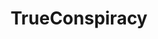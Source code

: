 ---
title: TrueConspiracy
crosslinks:
- HillaryForPrison
- conspiracy
- RedditCensorship
- autotldr
---